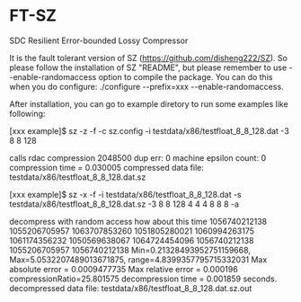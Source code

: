# FT-SZ
SDC Resilient Error-bounded Lossy Compressor




It is the fault tolerant version of SZ (https://github.com/disheng222/SZ).
So please follow the installation of SZ "README", but please remember to use --enable-randomaccess option to compile the package.
You can do this when you do configure: ./configure --prefix=xxx --enable-randomaccess.


After installation, you can go to example diretory to run some examples like following:


[xxx example]$ sz -z -f -c sz.config -i testdata/x86/testfloat_8_8_128.dat -3 8 8 128


calls rdac compression
2048500 dup err: 0
machine epsilon count: 0
compression time = 0.030005
compressed data file: testdata/x86/testfloat_8_8_128.dat.sz


[xxx example]$ sz -x -f -i testdata/x86/testfloat_8_8_128.dat -s testdata/x86/testfloat_8_8_128.dat.sz -3 8 8 128 4 4 4 8 8 8 -a


decompress with random access how about this time
1056740212138 1055206705957 1063707853260 1051805280021 1060994263175 1061174356232 1050569638067 1064724454096 1056740212138 1055206705957 
1056740212138 Min=0.21328493952751159668, Max=5.0532207489013671875, range=4.8399357795715332031
Max absolute error = 0.0009477735
Max relative error = 0.000196
compressionRatio=25.801575
decompression time = 0.001859 seconds.
decompressed data file: testdata/x86/testfloat_8_8_128.dat.sz.out